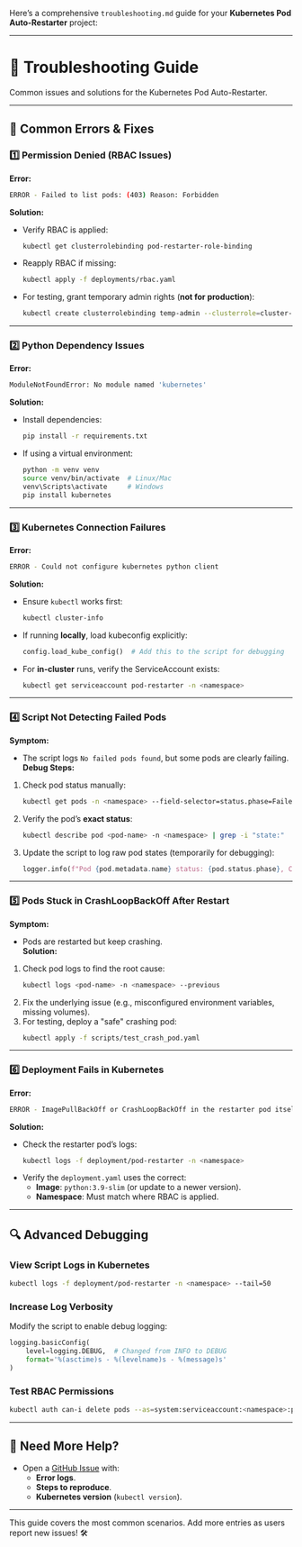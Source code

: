 Here’s a comprehensive `troubleshooting.md` guide for your **Kubernetes Pod Auto-Restarter** project:

---

# **🔧 Troubleshooting Guide**  
Common issues and solutions for the Kubernetes Pod Auto-Restarter.  

---

## **🚨 Common Errors & Fixes**  

### **1️⃣ Permission Denied (RBAC Issues)**  
**Error:**  
```bash
ERROR - Failed to list pods: (403) Reason: Forbidden
```  
**Solution:**  
- Verify RBAC is applied:  
  ```bash
  kubectl get clusterrolebinding pod-restarter-role-binding
  ```  
- Reapply RBAC if missing:  
  ```bash
  kubectl apply -f deployments/rbac.yaml
  ```  
- For testing, grant temporary admin rights (**not for production**):  
  ```bash
  kubectl create clusterrolebinding temp-admin --clusterrole=cluster-admin --serviceaccount=default:default
  ```  

---

### **2️⃣ Python Dependency Issues**  
**Error:**  
```bash
ModuleNotFoundError: No module named 'kubernetes'
```  
**Solution:**  
- Install dependencies:  
  ```bash
  pip install -r requirements.txt
  ```  
- If using a virtual environment:  
  ```bash
  python -m venv venv
  source venv/bin/activate  # Linux/Mac
  venv\Scripts\activate     # Windows
  pip install kubernetes
  ```  

---

### **3️⃣ Kubernetes Connection Failures**  
**Error:**  
```bash
ERROR - Could not configure kubernetes python client
```  
**Solution:**  
- Ensure `kubectl` works first:  
  ```bash
  kubectl cluster-info
  ```  
- If running **locally**, load kubeconfig explicitly:  
  ```python
  config.load_kube_config()  # Add this to the script for debugging
  ```  
- For **in-cluster** runs, verify the ServiceAccount exists:  
  ```bash
  kubectl get serviceaccount pod-restarter -n <namespace>
  ```  

---

### **4️⃣ Script Not Detecting Failed Pods**  
**Symptom:**  
- The script logs `No failed pods found`, but some pods are clearly failing.  
**Debug Steps:**  
1. Check pod status manually:  
   ```bash
   kubectl get pods -n <namespace> --field-selector=status.phase=Failed
   ```  
2. Verify the pod’s **exact status**:  
   ```bash
   kubectl describe pod <pod-name> -n <namespace> | grep -i "state:"
   ```  
3. Update the script to log raw pod states (temporarily for debugging):  
   ```python
   logger.info(f"Pod {pod.metadata.name} status: {pod.status.phase}, Container states: {pod.status.container_statuses}")
   ```  

---

### **5️⃣ Pods Stuck in CrashLoopBackOff After Restart**  
**Symptom:**  
- Pods are restarted but keep crashing.  
**Solution:**  
1. Check pod logs to find the root cause:  
   ```bash
   kubectl logs <pod-name> -n <namespace> --previous
   ```  
2. Fix the underlying issue (e.g., misconfigured environment variables, missing volumes).  
3. For testing, deploy a "safe" crashing pod:  
   ```bash
   kubectl apply -f scripts/test_crash_pod.yaml
   ```  

---

### **6️⃣ Deployment Fails in Kubernetes**  
**Error:**  
```bash
ERROR - ImagePullBackOff or CrashLoopBackOff in the restarter pod itself
```  
**Solution:**  
- Check the restarter pod’s logs:  
  ```bash
  kubectl logs -f deployment/pod-restarter -n <namespace>
  ```  
- Verify the `deployment.yaml` uses the correct:  
  - **Image**: `python:3.9-slim` (or update to a newer version).  
  - **Namespace**: Must match where RBAC is applied.  

---

## **🔍 Advanced Debugging**  

### **View Script Logs in Kubernetes**  
```bash
kubectl logs -f deployment/pod-restarter -n <namespace> --tail=50
```  

### **Increase Log Verbosity**  
Modify the script to enable debug logging:  
```python
logging.basicConfig(
    level=logging.DEBUG,  # Changed from INFO to DEBUG
    format='%(asctime)s - %(levelname)s - %(message)s'
)
```  

### **Test RBAC Permissions**  
```bash
kubectl auth can-i delete pods --as=system:serviceaccount:<namespace>:pod-restarter
```  

---

## **📢 Need More Help?**  
- Open a [GitHub Issue](https://github.com/your-repo/issues) with:  
  - **Error logs**.  
  - **Steps to reproduce**.  
  - **Kubernetes version** (`kubectl version`).  

--- 

This guide covers the most common scenarios. Add more entries as users report new issues! 🛠️
